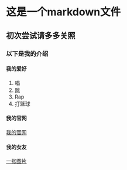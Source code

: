 # 这是一个markdown文件
## 初次尝试请多多关照
### 以下是我的介绍
#### 我的爱好
1. 唱
2. 跳
3. Rap
4. 打篮球
#### 我的官网
[我的官网](https://www.baidu.com)
#### 我的女友
[一张图片](1.jpg)